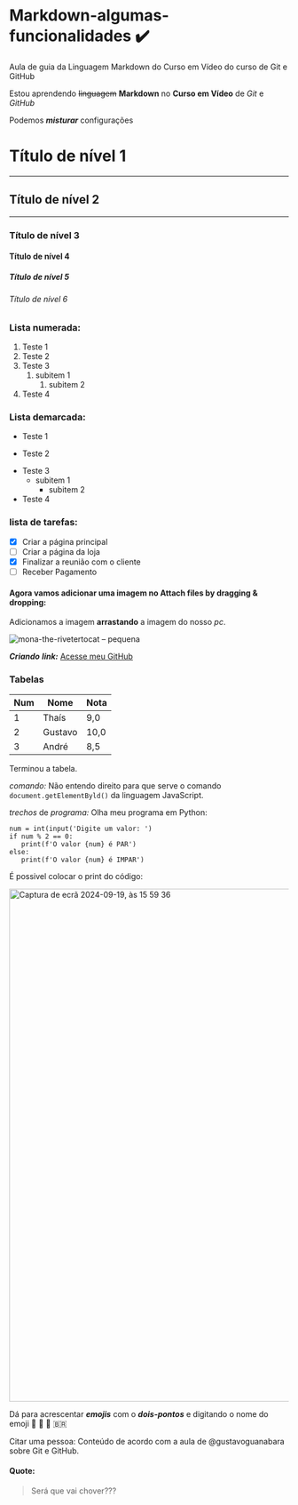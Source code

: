# Markdown-algumas-funcionalidades ✔️
Aula de guia da Linguagem Markdown do Curso em Vídeo do curso de Git e GitHub

Estou aprendendo ~~linguagem~~ **Markdown** no __Curso em Vídeo__ de *Git* e _GitHub_

Podemos __*misturar*__ configurações

# Título de nível 1
---
## Título de nível 2
***
### Título de nível 3
#### Título de nível 4
##### Título de nível 5
###### Título de nível 6

### Lista numerada:

1. Teste 1
2. Teste 2
3. Teste 3
   1. subitem 1
      1. subitem 2
1. Teste 4

### Lista demarcada:

* Teste 1
- Teste 2
* Teste 3
   * subitem 1
      - subitem 2
 * Teste 4

### lista de tarefas:

- [x] Criar a página principal
- [ ] Criar a página da loja
- [x] Finalizar a reunião com o cliente
- [ ] Receber Pagamento

#### Agora vamos adicionar uma imagem no Attach files by dragging & dropping:

Adicionamos a imagem __arrastando__ a imagem do nosso *pc*.

   ![mona-the-rivetertocat – pequena](https://github.com/user-attachments/assets/2ab22451-9690-4fe4-9d61-4fc8b10b9988)

__*Criando*__ __*link:*__ [Acesse meu GitHub](https://github.com/thaisdMM)

### Tabelas

Num | Nome | Nota
---|---|---
1  | Thaís | 9,0
2 | Gustavo | 10,0
3 | André | 8,5

Terminou a tabela.

*comando:* Não entendo direito para que serve o comando `document.getElementByld()` da linguagem JavaScript.

*trechos* de *programa:* Olha meu programa em Python:
```
num = int(input('Digite um valor: ')
if num % 2 == 0:
   print(f'O valor {num} é PAR')
else:
   print(f'O valor {num} é IMPAR')
```

É possivel colocar o print do código:

<img width="923" alt="Captura de ecrã 2024-09-19, às 15 59 36" src="https://github.com/user-attachments/assets/1effa435-2419-49ec-8b5a-391353762d36">


Dá para acrescentar ___emojis___ com o __*dois-pontos*__ e digitando o nome do emoji 🥇 🖖 🐔 🇧🇷

Citar uma pessoa:
Conteúdo de acordo com a aula de @gustavoguanabara sobre Git e GitHub.

#### Quote:
> Será que vai chover???

